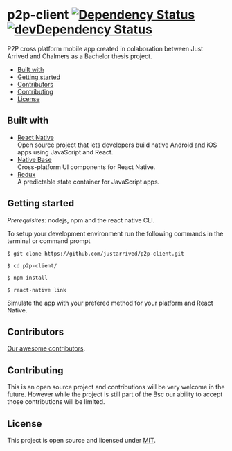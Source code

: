 # p2p-client [![Dependency Status][david-badge]][david-badge-url] [![devDependency Status][david-dev-badge]][david-dev-badge-url]

P2P cross platform mobile app created in colaboration between Just Arrived and Chalmers as a Bachelor thesis project.

* [Built with](#built-with)
* [Getting started](#getting-started)
* [Contributors](#contributors)
* [Contributing](#contributing)
* [License](#license)

## Built with
* [React Native](https://facebook.github.io/react-native/)<br/>
Open source project that lets developers build native Android and iOS apps using JavaScript and React.
* [Native Base](http://nativebase.io/)<br/>
Cross-platform UI components for React Native.
* [Redux](http://redux.js.org/)<br/>
A predictable state container for JavaScript apps.

## Getting started
_Prerequisites_: nodejs, npm and the react native CLI.<br/>

To setup your development environment run the following commands in the terminal or command prompt
```
$ git clone https://github.com/justarrived/p2p-client.git

$ cd p2p-client/

$ npm install

$ react-native link
```
Simulate the app with your prefered method for your platform and React Native.

## Contributors

[Our awesome contributors](https://github.com/justarrived/p2p-client/graphs/contributors).

## Contributing

This is an open source project and contributions will be very welcome in the future. However while the project is still part of the Bsc our ability to accept those contributions will be limited.

## License

This project is open source and licensed under [MIT](LICENSE).


[david-badge]: https://david-dm.org/justarrived/p2p-client.svg
[david-badge-url]: https://david-dm.org/justarrived/p2p-client
[david-dev-badge]: https://david-dm.org/justarrived/p2p-client/dev-status.svg
[david-dev-badge-url]: https://david-dm.org/justarrived/p2p-client?type=dev
